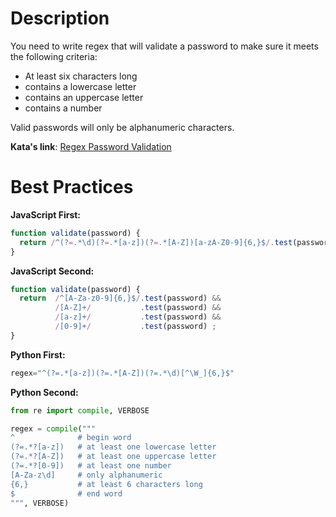 # Description

You need to write regex that will validate a password to make sure it meets the following criteria:

* At least six characters long
* contains a lowercase letter
* contains an uppercase letter
* contains a number

Valid passwords will only be alphanumeric characters.

**Kata's link**: [Regex Password Validation](https://www.codewars.com/kata/regex-password-validation/)

# Best Practices

**JavaScript First:**
```js
function validate(password) {
  return /^(?=.*\d)(?=.*[a-z])(?=.*[A-Z])[a-zA-Z0-9]{6,}$/.test(password);
}
```

**JavaScript Second:**
```js
function validate(password) {
  return  /^[A-Za-z0-9]{6,}$/.test(password) &&
          /[A-Z]+/           .test(password) &&
          /[a-z]+/           .test(password) &&
          /[0-9]+/           .test(password) ;
}
```

**Python First:**
```py
regex="^(?=.*[a-z])(?=.*[A-Z])(?=.*\d)[^\W_]{6,}$"

```

**Python Second:**
```py
from re import compile, VERBOSE

regex = compile("""
^              # begin word
(?=.*?[a-z])   # at least one lowercase letter
(?=.*?[A-Z])   # at least one uppercase letter
(?=.*?[0-9])   # at least one number
[A-Za-z\d]     # only alphanumeric
{6,}           # at least 6 characters long
$              # end word
""", VERBOSE)
```